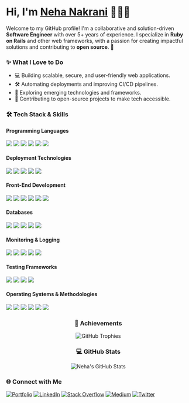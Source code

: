 # Hi, I'm [Neha Nakrani](https://neha-nakrani-fcdeffc954b4.herokuapp.com) 👩🏻‍💻

Welcome to my GitHub profile! I'm a collaborative and solution-driven **Software Engineer** with over 5+ years of experience. I specialize in **Ruby on Rails** and other web frameworks, with a passion for creating impactful solutions and contributing to **open source**. 🚀

### ✨ What I Love to Do

- 💻 Building scalable, secure, and user-friendly web applications.
- 🛠️ Automating deployments and improving CI/CD pipelines.
- 🌱 Exploring emerging technologies and frameworks.
- 🤝 Contributing to open-source projects to make tech accessible.

### 🛠️ Tech Stack & Skills

#### **Programming Languages**  
<p>
  <img src="https://img.shields.io/badge/-Ruby%20on%20Rails-CC0000?style=for-the-badge&logo=ruby-on-rails&logoColor=white" />
  <img src="https://img.shields.io/badge/-ElasticSearch-005571?style=for-the-badge&logo=elasticsearch" />
  <img src="https://img.shields.io/badge/-GraphQL-E10098?style=for-the-badge&logo=graphql&logoColor=white" />
  <img src="https://img.shields.io/badge/-Elixir-4B275F?style=for-the-badge&logo=elixir&logoColor=white" />
  <img src="https://img.shields.io/badge/-Python-3776AB?style=for-the-badge&logo=python&logoColor=white" />
  <img src="https://img.shields.io/badge/-RESTful%20APIs-FF6F00?style=for-the-badge" />
</p>

#### **Deployment Technologies**  
<p>
  <img src="https://img.shields.io/badge/-AWS-232F3E?style=for-the-badge&logo=amazon-aws&logoColor=white" />
  <img src="https://img.shields.io/badge/-Heroku-430098?style=for-the-badge&logo=heroku&logoColor=white" />
  <img src="https://img.shields.io/badge/-Docker-2496ED?style=for-the-badge&logo=docker&logoColor=white" />
  <img src="https://img.shields.io/badge/-Minikube-FFFFFF?style=for-the-badge&logo=kubernetes&logoColor=blue" />
  <img src="https://img.shields.io/badge/-GitHub%20Actions-2088FF?style=for-the-badge&logo=github-actions&logoColor=white" />
</p>

#### **Front-End Development**  
<p>
  <img src="https://img.shields.io/badge/-HTML5-E34F26?style=for-the-badge&logo=html5&logoColor=white" />
  <img src="https://img.shields.io/badge/-CSS3-1572B6?style=for-the-badge&logo=css3&logoColor=white" />
  <img src="https://img.shields.io/badge/-Bootstrap-7952B3?style=for-the-badge&logo=bootstrap&logoColor=white" />
  <img src="https://img.shields.io/badge/-JavaScript-F7DF1E?style=for-the-badge&logo=javascript&logoColor=black" />
  <img src="https://img.shields.io/badge/-JQuery-0769AD?style=for-the-badge&logo=jquery&logoColor=white" />
  <img src="https://img.shields.io/badge/-Angular-DD0031?style=for-the-badge&logo=angular&logoColor=white" />
</p>

#### **Databases**  
<p>
  <img src="https://img.shields.io/badge/-PostgreSQL-336791?style=for-the-badge&logo=postgresql&logoColor=white" />
  <img src="https://img.shields.io/badge/-MySQL-4479A1?style=for-the-badge&logo=mysql&logoColor=white" />
  <img src="https://img.shields.io/badge/-MongoDB-47A248?style=for-the-badge&logo=mongodb&logoColor=white" />
  <img src="https://img.shields.io/badge/-Redis-DC382D?style=for-the-badge&logo=redis&logoColor=white" />
  <img src="https://img.shields.io/badge/-Amazon%20RDS-527FFF?style=for-the-badge&logo=amazon&logoColor=white" />
</p>

#### **Monitoring & Logging**  
<p>
  <img src="https://img.shields.io/badge/-New%20Relic-008C99?style=for-the-badge&logo=new-relic&logoColor=white" />
  <img src="https://img.shields.io/badge/-Datadog-632CA6?style=for-the-badge&logo=datadog&logoColor=white" />
  <img src="https://img.shields.io/badge/-Logstash-005571?style=for-the-badge&logo=elasticsearch&logoColor=white" />
  <img src="https://img.shields.io/badge/-Sentry-362D59?style=for-the-badge&logo=sentry&logoColor=white" />
  <img src="https://img.shields.io/badge/-Kibana-005571?style=for-the-badge&logo=elasticsearch&logoColor=white" />
</p>

#### **Testing Frameworks**  
<p>
  <img src="https://img.shields.io/badge/-RSpec-FF0000?style=for-the-badge&logo=ruby&logoColor=white" />
  <img src="https://img.shields.io/badge/-Cucumber-23D96C?style=for-the-badge&logo=cucumber&logoColor=white" />
  <img src="https://img.shields.io/badge/-Capybara-440059?style=for-the-badge&logo=ruby&logoColor=white" />
  <img src="https://img.shields.io/badge/-Minitest-FFCC00?style=for-the-badge" />
</p>

#### **Operating Systems & Methodologies**  
<p>
  <img src="https://img.shields.io/badge/-macOS-000000?style=for-the-badge&logo=apple&logoColor=white" />
  <img src="https://img.shields.io/badge/-Linux-FCC624?style=for-the-badge&logo=linux&logoColor=black" />
  <img src="https://img.shields.io/badge/-Agile-FFCC00?style=for-the-badge" />
  <img src="https://img.shields.io/badge/-Scrum-6DB33F?style=for-the-badge&logo=scrumalliance&logoColor=white" />
  <img src="https://img.shields.io/badge/-TDD-007ACC?style=for-the-badge" />
  <img src="https://img.shields.io/badge/-BDD-005571?style=for-the-badge" />
</p>

<div align="center">

  ### 🌟 **Achievements**
  <img src="https://github-profile-trophy.vercel.app/?username=nehanakrani&theme=radical&no-frame=true&margin-w=15" alt="GitHub Trophies" />
  
  ### 💻 **GitHub Stats**
  <img src="https://github-readme-stats.vercel.app/api?username=nehanakrani&show_icons=true&theme=radical" alt="Neha's GitHub Stats" />
  
</div>

### 🌐 Connect with Me

[![Portfolio](https://img.shields.io/badge/-Portfolio-24292E?style=for-the-badge&logo=github)](https://neha-nakrani-fcdeffc954b4.herokuapp.com)
[![LinkedIn](https://img.shields.io/badge/-LinkedIn-blue?style=for-the-badge&logo=linkedin)](https://www.linkedin.com/in/neha-nakrani-522793145/)
[![Stack Overflow](https://img.shields.io/badge/-Stack%20Overflow-FE7A16?style=for-the-badge&logo=stack-overflow)](https://stackoverflow.com/users/8739984/neha-nakrani?tab=profile)
[![Medium](https://img.shields.io/badge/-Medium-black?style=for-the-badge&logo=medium)](https://medium.com/@nehanakrani004)
[![Twitter](https://img.shields.io/badge/-Twitter-1DA1F2?style=for-the-badge&logo=twitter)](https://twitter.com/neha_nakrani912)
